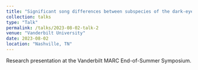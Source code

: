 ```yaml
---
title: "Significant song differences between subspecies of the dark-eyed junco"
collection: talks
type: "Talk"
permalink: /talks/2023-08-02-talk-2
venue: "Vanderbilt University"
date: 2023-08-02
location: "Nashville, TN"
---
```


Research presentation at the Vanderbilt MARC End-of-Summer Symposium.
